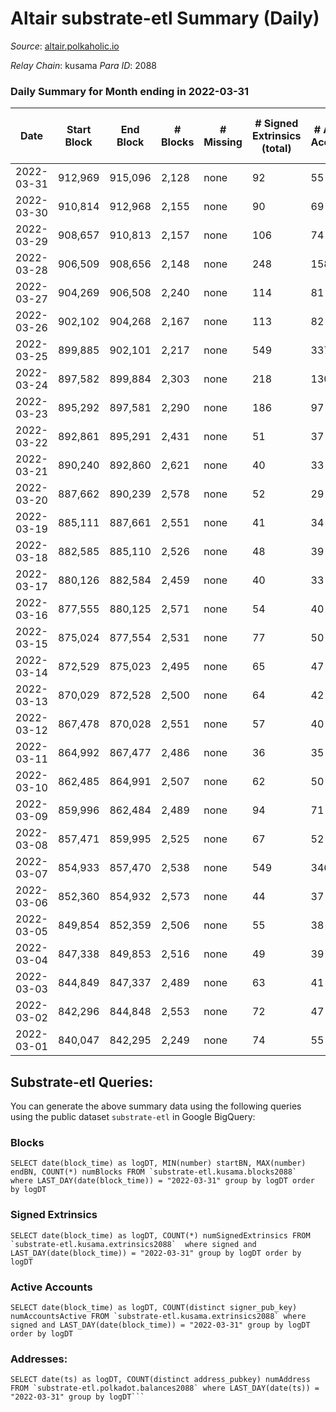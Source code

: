 # Altair substrate-etl Summary (Daily)

_Source_: [altair.polkaholic.io](https://altair.polkaholic.io)

*Relay Chain*: kusama
*Para ID*: 2088



### Daily Summary for Month ending in 2022-03-31


| Date | Start Block | End Block | # Blocks | # Missing | # Signed Extrinsics (total) | # Active Accounts | # Addresses with Balances | # Events | # Transfers | # XCM Transfers In | # XCM Transfers Out |
| ---- | ----------- | --------- | -------- | --------- | --------------------------- | ----------------- | ------------------------- | -------- | ----------- | ------------------ | ------------------- |
| 2022-03-31 | 912,969 | 915,096 | 2,128 | none  | 92 | 55 | 21,631 | 4,895 | 54 ($10,300.49) |   |   |
| 2022-03-30 | 910,814 | 912,968 | 2,155 | none  | 90 | 69 | 21,609 | 4,870 | 78 ($14,988.00) |   |   |
| 2022-03-29 | 908,657 | 910,813 | 2,157 | none  | 106 | 74 | 21,574 | 4,912 | 80 ($66,741.81) |   |   |
| 2022-03-28 | 906,509 | 908,656 | 2,148 | none  | 248 | 158 | 21,555 | 5,547 | 183 ($216,806) |   |   |
| 2022-03-27 | 904,269 | 906,508 | 2,240 | none  | 114 | 81 | 21,517 | 5,131 | 84 ($83,568.60) |   |   |
| 2022-03-26 | 902,102 | 904,268 | 2,167 | none  | 113 | 82 | 21,489 | 4,901 | 75 ($10,875.99) |   |   |
| 2022-03-25 | 899,885 | 902,101 | 2,217 | none  | 549 | 337 | 21,463 | 7,055 | 417 ($128,284) |   |   |
| 2022-03-24 | 897,582 | 899,884 | 2,303 | none  | 218 | 130 | 21,349 | 5,689 | 118 ($17,114.93) |   |   |
| 2022-03-23 | 895,292 | 897,581 | 2,290 | none  | 186 | 97 | 21,327 | 5,449 | 98 ($54,453.66) |   |   |
| 2022-03-22 | 892,861 | 895,291 | 2,431 | none  | 51 | 37 |  | 5,139 | 28 ($19,368.49) |   |   |
| 2022-03-21 | 890,240 | 892,860 | 2,621 | none  | 40 | 33 | 21,311 | 5,441 | 18 ($7,566.90) |   |   |
| 2022-03-20 | 887,662 | 890,239 | 2,578 | none  | 52 | 29 | 21,309 | 5,444 | 27 ($2,122.04) |   |   |
| 2022-03-19 | 885,111 | 887,661 | 2,551 | none  | 41 | 34 | 21,305 | 5,344 | 25 ($7,959.21) |   |   |
| 2022-03-18 | 882,585 | 885,110 | 2,526 | none  | 48 | 39 | 21,299 | 5,313 | 22 ($1,824.67) |   |   |
| 2022-03-17 | 880,126 | 882,584 | 2,459 | none  | 40 | 33 | 21,292 | 5,162 | 20 ($656.71) |   |   |
| 2022-03-16 | 877,555 | 880,125 | 2,571 | none  | 54 | 40 | 21,286 | 5,477 | 37 ($1,352.82) |   |   |
| 2022-03-15 | 875,024 | 877,554 | 2,531 | none  | 77 | 50 | 21,279 | 5,428 | 39 ($4,530.64) |   |   |
| 2022-03-14 | 872,529 | 875,023 | 2,495 | none  | 65 | 47 | 21,277 | 5,374 | 41 ($36,282.65) |   |   |
| 2022-03-13 | 870,029 | 872,528 | 2,500 | none  | 64 | 42 | 21,271 | 5,331 | 37 ($4,603.40) |   |   |
| 2022-03-12 | 867,478 | 870,028 | 2,551 | none  | 57 | 40 | 21,266 | 5,380 | 25 ($700.45) |   |   |
| 2022-03-11 | 864,992 | 867,477 | 2,486 | none  | 36 | 35 | 21,263 | 5,175 | 16 ($1,354.35) |   |   |
| 2022-03-10 | 862,485 | 864,991 | 2,507 | none  | 62 | 50 | 21,261 | 5,341 | 34 ($4,679.40) |   |   |
| 2022-03-09 | 859,996 | 862,484 | 2,489 | none  | 94 | 71 | 21,258 | 5,566 | 76 ($16,404.05) |   |   |
| 2022-03-08 | 857,471 | 859,995 | 2,525 | none  | 67 | 52 | 21,250 | 5,425 | 45 ($14,504.41) |   |   |
| 2022-03-07 | 854,933 | 857,470 | 2,538 | none  | 549 | 346 | 21,244 | 7,585 | 351 ($31,672.31) |   |   |
| 2022-03-06 | 852,360 | 854,932 | 2,573 | none  | 44 | 37 | 21,352 | 5,434 | 31 ($2,052.79) |   |   |
| 2022-03-05 | 849,854 | 852,359 | 2,506 | none  | 55 | 38 | 21,345 | 5,305 | 34 ($2,948.43) |   |   |
| 2022-03-04 | 847,338 | 849,853 | 2,516 | none  | 49 | 39 | 21,342 | 5,459 | 40 ($255,300) |   |   |
| 2022-03-03 | 844,849 | 847,337 | 2,489 | none  | 63 | 41 | 21,320 | 5,312 | 39 ($26,451.28) |   |   |
| 2022-03-02 | 842,296 | 844,848 | 2,553 | none  | 72 | 47 | 21,318 | 5,591 | 49 ($3,368.62) |   |   |
| 2022-03-01 | 840,047 | 842,295 | 2,249 | none  | 74 | 55 | 21,307 | 5,170 | 55 ($2,426.79) |   |   |

## Substrate-etl Queries:
You can generate the above summary data using the following queries using the public dataset `substrate-etl` in Google BigQuery:


### Blocks
```
SELECT date(block_time) as logDT, MIN(number) startBN, MAX(number) endBN, COUNT(*) numBlocks FROM `substrate-etl.kusama.blocks2088`  where LAST_DAY(date(block_time)) = "2022-03-31" group by logDT order by logDT
```


### Signed Extrinsics
```
SELECT date(block_time) as logDT, COUNT(*) numSignedExtrinsics FROM `substrate-etl.kusama.extrinsics2088`  where signed and LAST_DAY(date(block_time)) = "2022-03-31" group by logDT order by logDT
```


### Active Accounts
```
SELECT date(block_time) as logDT, COUNT(distinct signer_pub_key) numAccountsActive FROM `substrate-etl.kusama.extrinsics2088` where signed and LAST_DAY(date(block_time)) = "2022-03-31" group by logDT order by logDT
```


### Addresses:
```
SELECT date(ts) as logDT, COUNT(distinct address_pubkey) numAddress FROM `substrate-etl.polkadot.balances2088` where LAST_DAY(date(ts)) = "2022-03-31" group by logDT```

